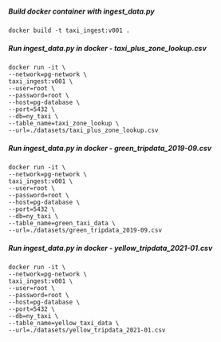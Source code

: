 ##### Build docker container with ingest_data.py
```
docker build -t taxi_ingest:v001 .
```
##### Run ingest_data.py in docker - taxi_plus_zone_lookup.csv
```
docker run -it \
--network=pg-network \
taxi_ingest:v001 \
--user=root \
--password=root \
--host=pg-database \
--port=5432 \
--db=ny_taxi \
--table_name=taxi_zone_lookup \
--url=./datasets/taxi_plus_zone_lookup.csv
```
##### Run ingest_data.py in docker - green_tripdata_2019-09.csv
```
docker run -it \
--network=pg-network \
taxi_ingest:v001 \
--user=root \
--password=root \
--host=pg-database \
--port=5432 \
--db=ny_taxi \
--table_name=green_taxi_data \
--url=./datasets/green_tripdata_2019-09.csv
```
##### Run ingest_data.py in docker - yellow_tripdata_2021-01.csv
```
docker run -it \
--network=pg-network \
taxi_ingest:v001 \
--user=root \
--password=root \
--host=pg-database \
--port=5432 \
--db=ny_taxi \
--table_name=yellow_taxi_data \
--url=./datasets/yellow_tripdata_2021-01.csv
```